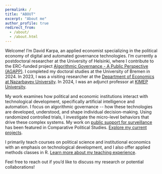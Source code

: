 ```yaml
---
permalink: /
title: "ABOUT"
excerpt: "About me"
author_profile: true
redirect_from: 
  - /about/
  - /about.html
---
```

Welcome! 
I’m David Karpa, an applied economist specializing in the political economy of digital and automated governance technologies. 
I’m currently a postdoctoral researcher at the University of Helsinki, where I contribute to the ERC-funded project <a href="https://www.helsinki.fi/en/projects/algorithmic-governance">Algorithmic Governance - A Public Perspective (AGAPP)</a>. 
I completed my doctoral studies at the University of Bremen in 2024. In 2023, I was a visiting researcher at the <a href="https://ssh.nu.edu.kz/economics_about">Department of Economics at Nazarbayev University</a>. In 2024, I was an adjunct professor at <a href="https://www.kimep.kz/college-of-social-sciences/kz/">KIMEP University</a>.

My work examines how political and economic institutions interact with technological development, specifically artificial intelligence and automation. 
I focus on algorithmic governance -- how these technologies are developed, understood, and shape individual decision-making. 
Using randomized controlled trials, I investigate the micro-level behaviors that drive these complex systems.
My work on <a href="https://journals.sagepub.com/doi/10.1177/00104140241290208">public support for surveillance</a> has been featured in Comparative Political Studies.
<a href="https://dkarpa.github.io/projects/">Explore my current projects</a>.

I primarily teach courses on political science and institutional economics with an emphasis on technological development, and I also offer applied methods classes in R.
<a href="https://dkarpa.github.io/teaching/">Learn more about my teaching experience</a>.

Feel free to reach out if you’d like to discuss my research or potential collaborations!




